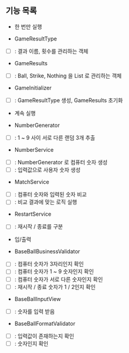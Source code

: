 ## 기능 목록

- 한 번만 실행

- GameResultType
- [ ] : 결과 이름, 횟수를 관리하는 객체

- GameResults
- [ ] : Ball, Strike, Nothing 을 List 로 관리하는 객체

- GameInitializer
- [ ] : GameResultType 생성, GameResults 초기화

- 계속 실행

- NumberGenerator
- [ ] : 1 ~ 9 사이 서로 다른 랜덤 3개 추출

- NumberService
- [ ] : NumberGenerator 로 컴퓨터 숫자 생성
- [ ] : 입력값으로 사용자 숫자 생성

- MatchService
- [ ] : 컴퓨터 숫자와 입력된 숫자 비교
- [ ] : 비교 결과에 맞는 로직 실행

- RestartService
- [ ] : 재시작 / 종료를 구분

- 입/출력

- BaseBallBusinessValidator
- [ ] : 컴퓨터 숫자가 3자리인지 확인
- [ ] : 컴퓨터 숫자가 1 ~ 9 숫자인지 확인
- [ ] : 컴퓨터 숫자가 서로 다른 숫자인지 확인
- [ ] : 재시작 / 종료 숫자가 1 / 2인지 확인

- BaseBallInputView
- [ ] : 숫자를 입력 받음

- BaseBallFormatValidator
- [ ] : 입력값이 존재하는지 확인
- [ ] : 숫자인지 확인